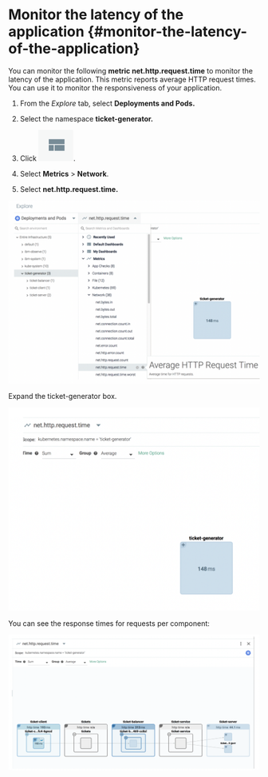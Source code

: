 # Monitor the latency of the application {#monitor-the-latency-of-the-application}

You can monitor the following **metric net.http.request.time** to monitor the latency of the application. This metric reports average HTTP request times. You can use it to monitor the responsiveness of your application.

1. From the _Explore_ tab, select **Deployments and Pods.**

2. Select the namespace **ticket-generator.**

3. Click ![ ](../images/sysdig_img33a.png).

4. Select **Metrics** &gt; **Network**.

5. Select **net.http.request.time.**

![ ](../images/sysdig_img66.png)

Expand the ticket-generator box.

![ ](../images/sysdig_img67.png)

You can see the response times for requests per component:

![ ](../images/sysdig_img68.png)

